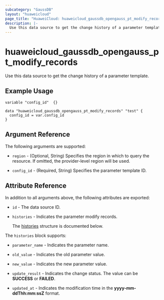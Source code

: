 ```yaml
---
subcategory: "GaussDB"
layout: "huaweicloud"
page_title: "HuaweiCloud: huaweicloud_gaussdb_opengauss_pt_modify_records"
description: |-
  Use this data source to get the change history of a parameter template.
---
```


# huaweicloud_gaussdb_opengauss_pt_modify_records

Use this data source to get the change history of a parameter template.

## Example Usage

```hcl
variable "config_id"  {}

data "huaweicloud_gaussdb_opengauss_pt_modify_records" "test" {
  config_id = var.config_id
}
```

## Argument Reference

The following arguments are supported:

* `region` - (Optional, String) Specifies the region in which to query the resource.
  If omitted, the provider-level region will be used.

* `config_id` - (Required, String) Specifies the parameter template ID.

## Attribute Reference

In addition to all arguments above, the following attributes are exported:

* `id` - The data source ID.

* `histories` - Indicates the parameter modify records.

  The [histories](#histories_struct) structure is documented below.

<a name="histories_struct"></a>
The `histories` block supports:

* `parameter_name` - Indicates the parameter name.

* `old_value` - Indicates the old parameter value.

* `new_value` - Indicates the new parameter value.

* `update_result` - Indicates the change status.
  The value can be **SUCCESS** or **FAILED**.

* `updated_at` - Indicates the modification time in the **yyyy-mm-ddThh:mm:ssZ** format.

